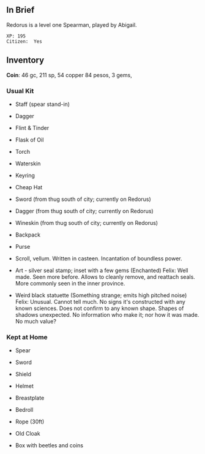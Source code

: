 
## In Brief

Redorus is a level one Spearman, played by Abigail.

    XP: 195
    Citizen:  Yes

## Inventory

**Coin**: 46 gc, 211 sp, 54 copper
          84 pesos,
           3 gems,

### Usual Kit

* Staff (spear stand-in)
* Dagger
* Flint & Tinder
* Flask of Oil
* Torch
* Waterskin
* Keyring
* Cheap Hat
* Sword (from thug south of city; currently on Redorus)
* Dagger (from thug south of city; currently on Redorus)
* Wineskin (from thug south of city; currently on Redorus)

* Backpack
* Purse
* Scroll, vellum. Written in casteen. Incantation of boundless power.
* Art - silver seal stamp; inset with a few gems (Enchanted)
     Felix: Well made. Seen more before. Allows to cleanly remove, and
            reattach seals. More commonly seen in the inner province.
* Weird black statuette (Something strange; emits high pitched noise)
     Felix: Unusual. Cannot tell much. No signs it's constructed with
            any known sciences. Does not confirm to any known shape.
            Shapes of shadows unexpected. No information who make it;
            nor how it was made. No much value?

### Kept at Home

* Spear
* Sword
* Shield
* Helmet
* Breastplate
* Bedroll
* Rope (30ft)
* Old Cloak

* Box with beetles and coins

